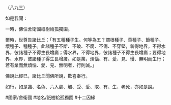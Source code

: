 （八九三）

如是我聞：

一時，佛住舍衛國祇樹給孤獨園。

爾時，世尊告諸比丘：「有五種種子生。何等為五？謂根種子、莖種子、節種子、壞種子、種種子。此諸種子不斷、不破、不腐、不傷、不穿堅，新得地界，不得水界，彼諸種子不得生長增廣；得水界，不得地界，彼諸種子不得生長增廣；要得地界、水界，彼諸種子得生長增廣。如是業，煩惱、有、愛、見、慢、無明而生行；若有業而無煩惱、愛、見、無明者，行則滅。」

佛說此經已，諸比丘聞佛所說，歡喜奉行。

如行，如是識、名色、六入處、觸、受、愛、取、有、生、老死，亦如是說。

#國家/舍衛國
#地名/祇樹給孤獨園
#十二因緣
